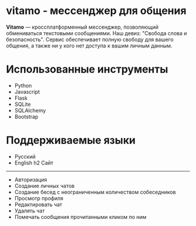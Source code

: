 # vitamo - мессенджер для общения
**Vitamo** — кроссплатформенный мессенджер, позволяющий обмениваться текстовыми сообщениями. Наш девиз: "Свобода слова и безопасность".
Сервис обеспечивает полную свободу для вашего общения, а также ни у кого нет доступа к вашим личным данным.
# Использованные инструменты
* Python
* Javascript
* Flask
* SQLite
* SQLAlchemy
* Bootstrap
# Поддерживаемые языки
* Русский
* English
h2 Сайт
-----------------------------------
* Авторизация
* Создание личных чатов
* Создание бесед с неограниченным количеством собеседников
* Просмотр профиля
* Редактировать чат
* Удалять чат
* Помечать сообщения прочитанными кликом по ним
